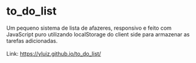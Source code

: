 # to_do_list

Um pequeno sistema de lista de afazeres, responsivo e feito com JavaScript puro utilizando localStorage do client side para armazenar as tarefas adicionadas.
<br><br>
Link: https://yluiz.github.io/to_do_list/
